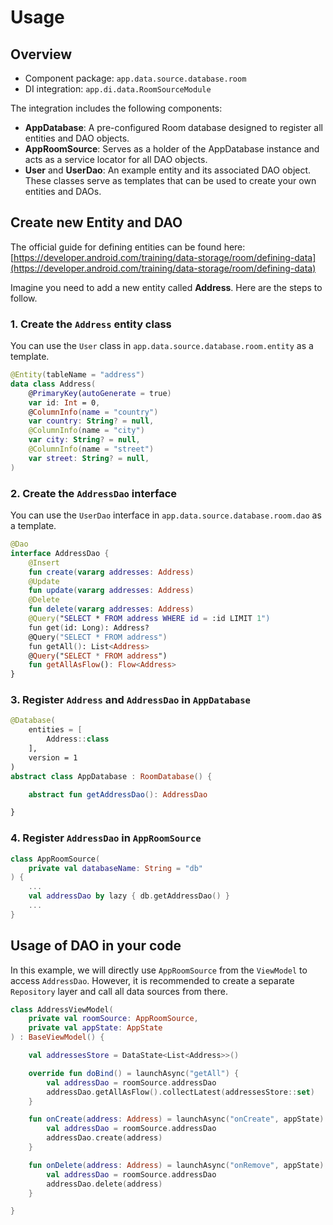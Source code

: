 # Usage

## Overview

- Component package: `app.data.source.database.room`
- DI integration: `app.di.data.RoomSourceModule`

The integration includes the following components:

- **AppDatabase**: A pre-configured Room database designed to register all entities and DAO objects.
- **AppRoomSource**: Serves as a holder of the AppDatabase instance and acts as a service locator for all DAO objects.
- **User** and **UserDao**: An example entity and its associated DAO object. These classes serve as templates that can be used to create your own entities and DAOs.

## Create new Entity and DAO

The official guide for defining entities can be found here: [https://developer.android.com/training/data-storage/room/defining-data](https://developer.android.com/training/data-storage/room/defining-data)

Imagine you need to add a new entity called **Address**. Here are the steps to follow.

### 1. Create the `Address` entity class

You can use the `User` class in `app.data.source.database.room.entity` as a template.

```kotlin
@Entity(tableName = "address")
data class Address(
    @PrimaryKey(autoGenerate = true)
    var id: Int = 0,
    @ColumnInfo(name = "country")
    var country: String? = null,
    @ColumnInfo(name = "city")
    var city: String? = null,
    @ColumnInfo(name = "street")
    var street: String? = null,
)
```

### 2. Create the `AddressDao` interface

You can use the `UserDao` interface in `app.data.source.database.room.dao` as a template.

```kotlin
@Dao
interface AddressDao {
    @Insert
    fun create(vararg addresses: Address)
    @Update
    fun update(vararg addresses: Address)
    @Delete
    fun delete(vararg addresses: Address)
    @Query("SELECT * FROM address WHERE id = :id LIMIT 1")
    fun get(id: Long): Address?
    @Query("SELECT * FROM address")
    fun getAll(): List<Address>
    @Query("SELECT * FROM address")
    fun getAllAsFlow(): Flow<Address>
}
```

### 3. Register `Address` and `AddressDao` in `AppDatabase`

```kotlin
@Database(
    entities = [
        Address::class
    ],
    version = 1
)
abstract class AppDatabase : RoomDatabase() {

    abstract fun getAddressDao(): AddressDao

}
```

### 4. Register `AddressDao` in `AppRoomSource`

```kotlin
class AppRoomSource(
    private val databaseName: String = "db"
) {
    ...
    val addressDao by lazy { db.getAddressDao() }
    ...
}
```

## Usage of DAO in your code

In this example, we will directly use `AppRoomSource` from the `ViewModel` to access `AddressDao`. However, it is recommended to create a separate `Repository` layer and call all data sources from there.

```kotlin
class AddressViewModel(
    private val roomSource: AppRoomSource,
    private val appState: AppState
) : BaseViewModel() {

    val addressesStore = DataState<List<Address>>()

    override fun doBind() = launchAsync("getAll") {
        val addressDao = roomSource.addressDao
        addressDao.getAllAsFlow().collectLatest(addressesStore::set)
    }

    fun onCreate(address: Address) = launchAsync("onCreate", appState) {
        val addressDao = roomSource.addressDao
        addressDao.create(address)
    }

    fun onDelete(address: Address) = launchAsync("onRemove", appState) {
        val addressDao = roomSource.addressDao
        addressDao.delete(address)
    }

}
```
